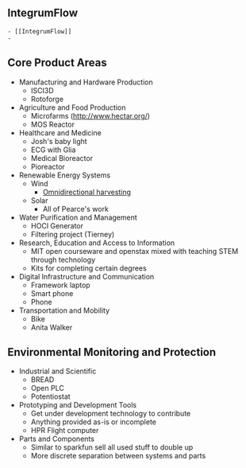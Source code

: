 ## IntegrumFlow

    - [[IntegrumFlow]]
    -

## Core Product Areas

- Manufacturing and Hardware Production
  - ISCI3D
  - Rotoforge
- Agriculture and Food Production
  - Microfarms (http://www.hectar.org/)
  - MOS Reactor
- Healthcare and Medicine
  - Josh's baby light
  - ECG with Glia
  - Medical Bioreactor
  - Pioreactor
- Renewable Energy Systems
  - Wind
    - [Omnidirectional harvesting](https://www.sciencedirect.com/science/article/pii/S1369702123003486)
  - Solar
    - All of Pearce's work
- Water Purification and Management
  - HOCl Generator
  - Filtering project (Tierney)
- Research, Education and Access to Information
  - MIT open courseware and openstax mixed with teaching STEM through technology
  - Kits for completing certain degrees
- Digital Infrastructure and Communication
  - Framework laptop
  - Smart phone
  - Phone
- Transportation and Mobility
  - Bike
  - Anita Walker

## Environmental Monitoring and Protection

- Industrial and Scientific
  - BREAD
  - Open PLC
  - Potentiostat
- Prototyping and Development Tools
  - Get under development technology to contribute
  - Anything provided as-is or incomplete
  - HPR Flight computer
- Parts and Components
  - Similar to sparkfun sell all used stuff to double up
  - More discrete separation between systems and parts
